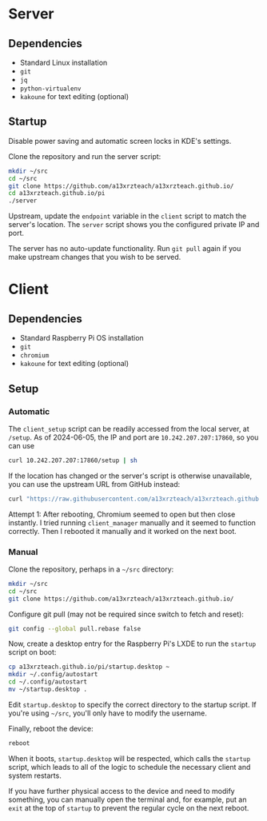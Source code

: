 # Server
## Dependencies
- Standard Linux installation
- ``git``
- ``jq``
- ``python-virtualenv``
- ``kakoune`` for text editing (optional)

## Startup
Disable power saving and automatic screen locks in KDE's settings.

Clone the repository and run the server script:
```sh
mkdir ~/src
cd ~/src
git clone https://github.com/a13xrzteach/a13xrzteach.github.io/
cd a13xrzteach.github.io/pi
./server
```

Upstream, update the ``endpoint`` variable in the ``client`` script to match the
server's location. The ``server`` script shows you the configured private IP and
port.

The server has no auto-update functionality. Run ``git pull`` again if you make
upstream changes that you wish to be served.

# Client
## Dependencies
- Standard Raspberry Pi OS installation
- ``git``
- ``chromium``
- ``kakoune`` for text editing (optional)

## Setup
### Automatic
The ``client_setup`` script can be readily accessed from the local server, at
``/setup``. As of 2024-06-05, the IP and port are ``10.242.207.207:17860``, so
you can use
```sh
curl 10.242.207.207:17860/setup | sh
```

If the location has changed or the server's script is otherwise unavailable, you
can use the upstream URL from GitHub instead:
```sh
curl "https://raw.githubusercontent.com/a13xrzteach/a13xrzteach.github.io/main/pi/client_setup" | sh
```

Attempt 1: After rebooting, Chromium seemed to open but then close instantly. I
tried running ``client_manager`` manually and it seemed to function correctly.
Then I rebooted it manually and it worked on the next boot.

### Manual
Clone the repository, perhaps in a ``~/src`` directory:
```sh
mkdir ~/src
cd ~/src
git clone https://github.com/a13xrzteach/a13xrzteach.github.io/
```

Configure git pull (may not be required since switch to fetch and reset):
```sh
git config --global pull.rebase false
```

Now, create a desktop entry for the Raspberry Pi's LXDE to run the ``startup``
script on boot:
```sh
cp a13xrzteach.github.io/pi/startup.desktop ~
mkdir ~/.config/autostart
cd ~/.config/autostart
mv ~/startup.desktop .
```

Edit ``startup.desktop`` to specify the correct directory to the startup script.
If you're using ``~/src``, you'll only have to modify the username.

Finally, reboot the device:
```sh
reboot
```

When it boots, ``startup.desktop`` will be respected, which calls the
``startup`` script, which leads to all of the logic to schedule the necessary
client and system restarts.

If you have further physical access to the device and need to modify something,
you can manually open the terminal and, for example, put an ``exit`` at the top
of ``startup`` to prevent the regular cycle on the next reboot.
